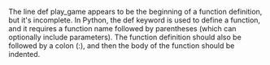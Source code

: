 The line def play_game appears to be the beginning of a function definition, but it's incomplete. In Python, the def keyword is used to define a function, and it requires a function name followed by parentheses (which can optionally include parameters). The function definition should also be followed by a colon (:), and then the body of the function should be indented.